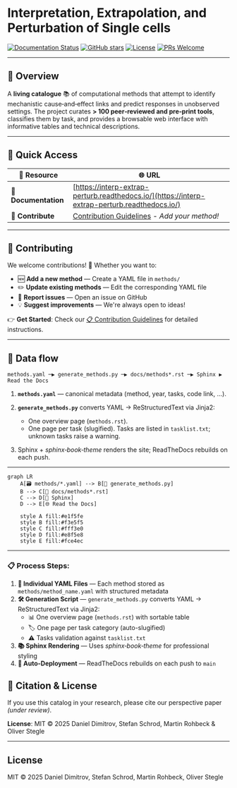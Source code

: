 # Interpretation, Extrapolation, and Perturbation of Single cells

[![Documentation Status](https://readthedocs.org/projects/interp-extrap-perturb/badge/?version=latest)](https://interp-extrap-perturb.readthedocs.io/en/latest/)
[![GitHub stars](https://img.shields.io/github/stars/dbdimitrov/interp-extrap-perturb?style=social)](https://github.com/dbdimitrov/interp-extrap-perturb/stargazers)
[![License](https://img.shields.io/github/license/dbdimitrov/interp-extrap-perturb)](LICENSE)
[![PRs Welcome](https://img.shields.io/badge/PRs-welcome-brightgreen.svg)](docs/source/contribute.rst)

---

## 🎯 **Overview**

A **living catalogue** 📚 of computational methods that attempt to identify mechanistic cause‑and‑effect links and predict responses in unobserved settings.
The project curates **> 100 peer‑reviewed and pre‑print tools**, classifies them by task, and provides a browsable web interface with informative tables and technical descriptions.

---


## 🔗 **Quick Access**

| 🎯 **Resource**              | 🌐 **URL**                                                                                     |
| ----------------------------- | ---------------------------------------------------------------------------------------------- |
| 📖 **Documentation**         | [https://interp-extrap-perturb.readthedocs.io/](https://interp-extrap-perturb.readthedocs.io/) |
| 🤝 **Contribute**            | [Contribution Guidelines](docs/source/contribute.rst) - *Add your method!*                   |

---

## 🤝 **Contributing**

We welcome contributions! 🎉 Whether you want to:

- 🆕 **Add a new method** — Create a YAML file in `methods/`
- ✏️ **Update existing methods** — Edit the corresponding YAML file  
- 🐛 **Report issues** — Open an issue on GitHub
- 💡 **Suggest improvements** — We're always open to ideas!

👉 **Get Started**: Check our [📋 Contribution Guidelines](docs/source/contribute.rst) for detailed instructions.

---

## 🔄 Data flow

```
methods.yaml ─▶ generate_methods.py ─▶ docs/methods*.rst ─▶ Sphinx ▶ Read the Docs
```

1. **`methods.yaml`** — canonical metadata (method, year, tasks, code link, …).
2. **`generate_methods.py`** converts YAML → ReStructuredText via Jinja2:

   * One overview page (`methods.rst`).
   * One page per task (slugified).
     Tasks are listed in `tasklist.txt`; unknown tasks raise a warning.
3. Sphinx + *sphinx‑book‑theme* renders the site; ReadTheDocs rebuilds on each push.

---

```mermaid
graph LR
    A[🗃️ methods/*.yaml] --> B[🐍 generate_methods.py]
    B --> C[📄 docs/methods*.rst]
    C --> D[🔧 Sphinx]
    D --> E[🌐 Read the Docs]
    
    style A fill:#e1f5fe
    style B fill:#f3e5f5
    style C fill:#fff3e0
    style D fill:#e8f5e8
    style E fill:#fce4ec
```


---

### 📋 **Process Steps:**

1. **📁 Individual YAML Files** — Each method stored as `methods/method_name.yaml` with structured metadata
2. **🛠️ Generation Script** — `generate_methods.py` converts YAML → ReStructuredText via Jinja2:
   - 📊 One overview page (`methods.rst`) with sortable table
   - 🏷️ One page per task category (auto-slugified)  
   - ⚠️ Tasks validation against `tasklist.txt`
3. **📚 Sphinx Rendering** — Uses *sphinx‑book‑theme* for professional styling
4. **🚀 Auto-Deployment** — ReadTheDocs rebuilds on each push to `main`


## 📄 **Citation & License**

If you use this catalog in your research, please cite our perspective paper *(under review)*.

**License**: MIT © 2025 Daniel Dimitrov, Stefan Schrod, Martin Rohbeck & Oliver Stegle

---

## License

MIT © 2025 Daniel Dimitrov, Stefan Schrod, Martin Rohbeck, Oliver Stegle
